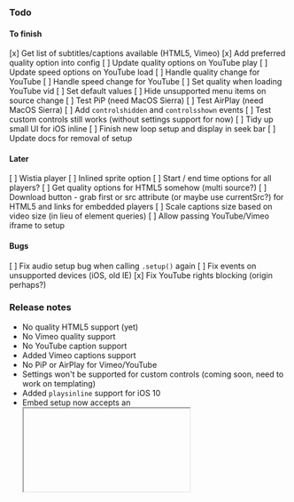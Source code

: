 ### Todo

#### To finish
[x] Get list of subtitles/captions available (HTML5, Vimeo)
[x] Add preferred quality option into config
[ ] Update quality options on YouTube play
[ ] Update speed options on YouTube load
[ ] Handle quality change for YouTube
[ ] Handle speed change for YouTube
[ ] Set quality when loading YouTube vid
[ ] Set default values
[ ] Hide unsupported menu items on source change
[ ] Test PiP (need MacOS Sierra)
[ ] Test AirPlay (need MacOS Sierra)
[ ] Add `controlshidden` and `controlsshown` events
[ ] Test custom controls still works (without settings support for now)
[ ] Tidy up small UI for iOS inline
[ ] Finish new loop setup and display in seek bar
[ ] Update docs for removal of setup

#### Later
[ ] Wistia player
[ ] Inlined sprite option
[ ] Start / end time options for all players?
[ ] Get quality options for HTML5 somehow (multi source?)
[ ] Download button - grab first <source> or src attribute (or maybe use currentSrc?) for HTML5 and links for embedded players
[ ] Scale captions size based on video size (in lieu of element queries)
[ ] Allow passing YouTube/Vimeo iframe to setup

#### Bugs
[ ] Fix audio setup bug when calling `.setup()` again
[ ] Fix events on unsupported devices (iOS, old IE)
[x] Fix YouTube rights blocking (origin perhaps?)

### Release notes
- No quality HTML5 support (yet)
- No Vimeo quality support
- No YouTube caption support
- Added Vimeo captions support
- No PiP or AirPlay for Vimeo/YouTube
- Settings won't be supported for custom controls (coming soon, need to work on templating)
- Added `playsinline` support for iOS 10
- Embed setup now accepts an <iframe> as the target element for true progressive enhancement

## Changes

### Config changes
- videoWrapper -> video
- embedWrapper -> embed
- setup and ready classes removed

### API changes
- Can now chain most functions (need to document which can)
- support -> supports
- isFullscreen -> fullscreen.active
- new 'language'
- getType -> type
- getEmbed -> embed
- getContainer removed
- getMedia -> media
- getCurrentTime -> media.currentTime
- getVolume -> media.volume
- isMuted -> media.muted
- isLoading -> media.loading
- isPaused -> media.paused
- updatePoster -> poster
- setVolume -> volume
- increaseVolume (new)
- decreaseVolume (new)
- togglePictureInPicture (new)
- airPlay (new)
- Added `.off` API method

#### Other breaking changes
- New config options for loop
- Selectors changes (new `input` and `display` object) - DOCUMENT
- Custom HTML option now `controls` which accepts a string (HTML), a function (your own template engine) or array (use built in controls)
- `.setup()` is removed in favour of a constructor
- `.loadSprite` removed
- `.support` removed

#### Added
- Seek i8n label
- Loop related i8n labels